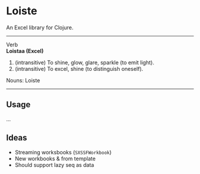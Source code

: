 # Loiste

An Excel library for Clojure.

---

Verb<br/>
**Loistaa (Excel)**

1. (intransitive) To shine, glow, glare, sparkle (to emit light).
2. (intransitive) To excel, shine (to distinguish oneself).

Nouns: Loiste

---

## Usage

...

## Ideas

- Streaming worksbooks (`SXSSFWorkbook`)
- New workbooks & from template
- Should support lazy seq as data
